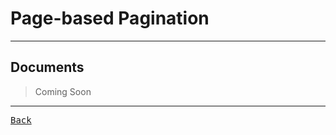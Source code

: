 # Page-based Pagination

---

## Documents

> Coming Soon

---

[<kbd> Back </kbd>](./../readme.md)
